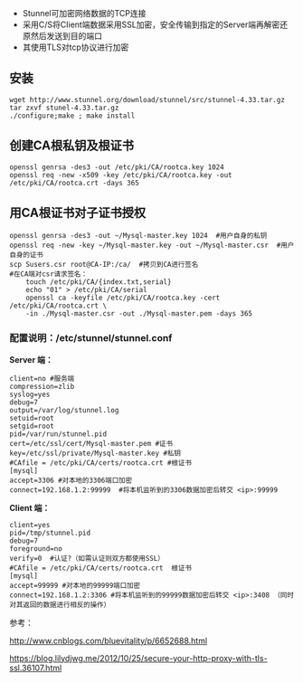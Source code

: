 - Stunnel可加密网络数据的TCP连接
- 采用C/S将CIient端数据采用SSL加密，安全传输到指定的Server端再解密还原然后发送到目的端口
- 其使用TLS对tcp协议进行加密

## 安装
```shell
wget http://www.stunnel.org/download/stunnel/src/stunnel-4.33.tar.gz
tar zxvf stunel-4.33.tar.gz
./configure;make ; make install
```
## 创建CA根私钥及根证书
```shell
openssl genrsa -des3 -out /etc/pki/CA/rootca.key 1024
openssl req -new -x509 -key /etc/pki/CA/rootca.key -out /etc/pki/CA/rootca.crt -days 365
```
##  用CA根证书对子证书授权
```shell
openssl genrsa -des3 -out ~/Mysql-master.key 1024  #用户自身的私钥
openssl req -new -key ~/Mysql-master.key -out ~/Mysql-master.csr  #用户自身的证书
scp Susers.csr root@CA-IP:/ca/  #拷贝到CA进行签名
#在CA端对csr请求签名：
    touch /etc/pki/CA/{index.txt,serial}
    echo "01" > /etc/pki/CA/serial
    openssl ca -keyfile /etc/pki/CA/rootca.key -cert /etc/pki/CA/rootca.crt \
    -in ./Mysql-master.csr -out ./Mysql-master.pem -days 365
```

### 配置说明：/etc/stunnel/stunnel.conf
**Server 端：**
```shell
client=no #服务端
compression=zlib 
syslog=yes 
debug=7 
output=/var/log/stunnel.log 
setuid=root 
setgid=root 
pid=/var/run/stunnel.pid         
cert=/etc/ssl/cert/Mysql-master.pem #证书
key=/etc/ssl/private/Mysql-master.key #私钥
#CAfile = /etc/pki/CA/certs/rootca.crt #根证书
[mysql] 
accept=3306 #对本地的3306端口加密
connect=192.168.1.2:99999  #将本机监听到的3306数据加密后转交 <ip>:99999
```
    
**Client 端：**
```shell
client=yes 
pid=/tmp/stunnel.pid 
debug=7 
foreground=no 
verify=0  #认证?（如需认证则双方都使用SSL）
#CAfile = /etc/pki/CA/certs/rootca.crt  根证书
[mysql] 
accept=99999 #对本地的99999端口加密
connect=192.168.1.2:3306 #将本机监听到的99999数据加密后转交 <ip>:3408 （同时对其返回的数据进行相反的操作）
```


参考：

http://www.cnblogs.com/bluevitality/p/6652688.html

https://blog.lilydjwg.me/2012/10/25/secure-your-http-proxy-with-tls-ssl.36107.html    
